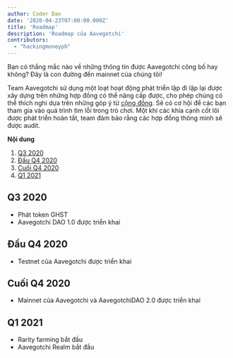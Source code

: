 ```yaml
---
author: Coder Dan
date: '2020-04-23T07:00:00.000Z'
title: 'Roadmap'
description: 'Roadmap của Aavegotchi'
contributors:
  - "hackingmoneyph"
---
```


Bạn có thắng mắc nào về những thông tin được Aavegotchi công bố hay không? Đây là con đường đến mainnet của chúng tôi!

Team Aavegotchi sử dụng một loạt hoạt động phát triển lặp đi lặp lại được xây dựng trên những hợp đồng có thể nâng cấp được, cho phép chúng có thể thích nghi dựa trên những góp ý từ <a href="https://wiki.aavegotchi.com/community">cộng đồng</a>. Sẽ có cơ hội để các bạn tham gia vào quá trình tìm lỗi trong trò chơi. Một khi các khía cạnh cốt lõi được phát triển hoàn tất, team đảm bảo rằng các hợp đồng thông minh sẽ được audit.

<div class="contentsBox">

**Nội dung**

<ol>
<li><a href=#q3-20>Q3 2020 </a></li>
<li><a href=#q4-20>Đầu Q4 2020</a></li>
<li><a href=#lateq4-20>Cuối Q4 2020</a></li>
<li><a href=#q1-21>Q1 2021</a></li>
</ol>

</div>

<a name="q3-20"></a>
<h2>Q3 2020</h2>
<ul>
<li>Phát token GHST</li>
<li>Aavegotchi DAO 1.0 được triển khai</li>
</ul>

<a name="q4-20"></a>
<h2>Đầu Q4 2020</h2>
<ul>
<li>Testnet của Aavegotchi được triển khai</li>
</ul>

<a name="lateq4-20"></a>
<h2>Cuối Q4 2020</h2>
<ul>
<li>Mainnet của Aavegotchi và AavegotchiDAO 2.0 được triển khai</li>
</ul>
<a name="q1-21"></a>
<h2>Q1 2021</h2>
<ul>
<li>Rarity farming bắt đầu</li>
<li>Aavegotchi Realm bắt đầu </li>
</ul>
